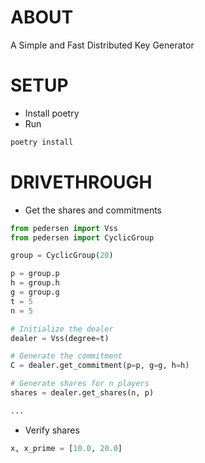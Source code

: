 # ABOUT

A Simple and Fast Distributed Key Generator

# SETUP

- Install poetry
- Run

```bash
poetry install
```

# DRIVETHROUGH

- Get the shares and commitments

```python
from pedersen import Vss
from pedersen import CyclicGroup

group = CyclicGroup(20)

p = group.p
h = group.h
g = group.g
t = 5
n = 5

# Initialize the dealer
dealer = Vss(degree=t)

# Generate the commitment
C = dealer.get_commitment(p=p, g=g, h=h)

# Generate shares for n players
shares = dealer.get_shares(n, p)

...
```

- Verify shares

```python
x, x_prime = [10.0, 20.0]


```

